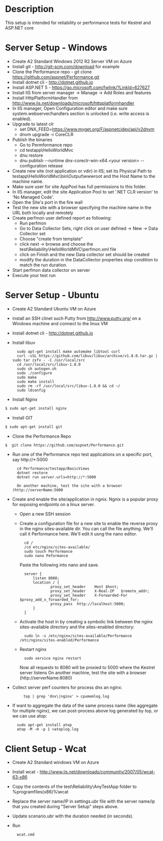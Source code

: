 # Description
This setup is intended for reliability or performance tests for Kestrel and ASP.NET core 

# Server Setup - Windows
- Create A2 Standard Windows 2012 R2 Server VM on Azure
- Install git - http://git-scm.com/download for example
- Clone the Performance repo - git clone https://github.com/aspnet/Performance.git
- Install dotnet cli - http://dotnet.github.io
- Install ASP.NET 5 - https://go.microsoft.com/fwlink/?LinkId=627627
- Install IIS from server manager -> Manage -> Add Roles and features
- Install HttpPlatformHandler from http://www.iis.net/downloads/microsoft/httpplatformhandler
- In IIS manager, Open Configuration editor and make sure system.webserver/handlers section is unlocked (i.e. write access is enabled).
- Upgrade to latest clr
    - set DNX_FEED=https://www.myget.org/F/aspnetcidev/api/v2dnvm
    - dnvm upgrade -r CoreCLR
- Publish the binaries
    - Go to Permformance repo
    - cd testapp\HelloWorldMvc
    - dnu restore
    - dnu publish --runtime dnx-coreclr-win-x64.&lt;your version&gt; --configuration release
- Create new site (not application or vdir) in IIS; set its Physical Path to testapp\HelloWorldMvc\bin\Output\wwwroot and
  the Host Name to the machine name.
- Make sure user for site AppPool has full permissions to this folder. 
- In IIS manager, edit the site Application Pool to set '.NET CLR version' to  'No Managed Code'.
- Open the Site's port in the fire wall
- Test the new  site with a browser specifying the machine name in the URL both locally and remotely
- Create perfmon user defined report as following:
    - Run perfmon
    - Go to Data Collector Sets, right click on user defined -> New -> Data Collector set
    - Choose "create from template"
    - click next -> browse and choose the test\Reliability\HelloWorldMVC\perfmon.xml file
    - click on Finish and the new Data collector set should be created 
    - modify the duration in the DataCollector properties stop condition to match the run duration.
- Start perfmon data collector on server         
- Execute your test run     

# Server Setup - Ubuntu

- Create A2 Standard Ubuntu VM on Azure
- install an SSH clinet such Putty from http://www.putty.org/ on a Windows machine and connect to the linux VM
- Install dotnet cli - http://dotnet.github.io
- Install libuv

        sudo apt-get install make automake libtool curl
        curl -sSL https://github.com/libuv/libuv/archive/v1.8.0.tar.gz | sudo tar zxfv - -C /usr/local/src
        cd /usr/local/src/libuv-1.8.0
        sudo sh autogen.sh
        sudo ./configure
        sudo make
        sudo make install
        sudo rm -rf /usr/local/src/libuv-1.8.0 && cd ~/
        sudo ldconfig
- Install Nginx
```sh
$ sudo apt-get install nginx
```
- Install GIT
```sh
$ sudo apt-get install git
```
- Clone the Performance Repo
```sh
$  git clone https://github.com/aspnet/Performance.git
```
- Run one of the Performance repo test applications on a specific port, say http://*:5000 
        
        cd Performance/testapp/BasicViews
        dotnet restore
        dotnet run server.urls=http://*:5000
        
        On another machine, test the site with a browser (http://serverName:5000
       
- Create and enable the site/application in ngnix.  Ngnix is a popular proxy for exposing endpoints on a linux server.
    - Open a new SSH session
    - Create a configuration file for a new site to enable the reverse proxy in the nginx sites-available dir.  You can call the file anything.  We'll call it Performance here.  We'll edit it usng the nano editor.
    
            cd /
            /cd etc/nginx/sites-available/
            sudo touch Performance
            sudo nano Peformance
            
       Paste the following into nano and save.      
              
            server {
                listen 8080;		 
                location / {
                        proxy_set_header    Host $host;
                        proxy_set_header    X-Real-IP   $remote_addr;
                        proxy_set_header    X-Forwarded-For $proxy_add_x_forwarded_for;
                        proxy_pass  http://localhost:5000;
                }
            }
    - Activate the host in by creating a symbolic link between the nginx sites-available directory and the sites-enabled directory:
            
            sudo ln -s /etc/nginx/sites-available/Performance /etc/nginx/sites-enabled/Performance
    - Restart nginx
            
            sudo service nginx restart
        Now all requests to 8080 will be proxied to 5000 where the Kestrel server listens
        On another machine, test the site with a browser (http://serverName:8080)

- Collect server perf counters for process dnx an nginx:
       	
           top | grep 'dnx\|nginx' > cpumemlog.log
- If want to aggregate the data of the same process name (like aggregate for multiple nginx), we can post-process above log generated by top, or we can use atop:
        
        sudo apt-get install atop
        atop -M -m -p 1 >atoplog.log

# Client Setup - Wcat

- Create A2 Standard windows VM on Azure
- Install wcat - http://www.iis.net/downloads/community/2007/05/wcat-63-x86
- Copy the contents of the test\Reliability\AnyTestApp folder to %programfiles(x86)%\wcat 
- Replace the server name/IP in settings.ubr file with the server name/ip that you created during "Server Setup" steps above. 
- Update scenario.ubr with the duration needed (in seconds).
- Run 
        
        wcat.cmd




